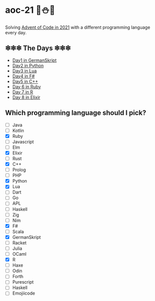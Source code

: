 # aoc-21 🎄⛄🎅
Solving [Advent of Code in 2021](https://adventofcode.com/2021) with a different programming language every day.

## ❇❇❇ The Days ❇❇❇
- [Day1 in GermanSkript](./day1_germanskript/day1.md)
- [Day2 in Python](./day2_python/day2.md)
- [Day3 in Lua](./day3_lua/day3.md)
- [Day4 in F#](./day4_fsharp/day4.md)
- [Day5 in C++](./day5_cpp/day5.md)
- [Day 6 in Ruby](./day6_ruby/day6.md)
- [Day 7 in R](./day7_r/day7.md)
- [Day 8 in Elixir](./day8_elixir/day8.md)

## Which programming language should I pick?
- [ ] Java
- [ ] Kotlin
- [x] Ruby
- [ ] Javascript
- [ ] Elm
- [x] Elixir
- [ ] Rust
- [x] C++
- [ ] Prolog
- [ ] PHP
- [x] Python
- [x] Lua
- [ ] Dart
- [ ] Go
- [ ] APL
- [ ] Haskell
- [ ] Zig
- [ ] Nim
- [x] F#
- [ ] Scala
- [x] GermanSkript
- [ ] Racket
- [ ] Julia
- [ ] OCaml
- [x] R
- [ ] Haxe
- [ ] Odin
- [ ] Forth
- [ ] Purescript
- [ ] Haskell
- [ ] Emojiicode
